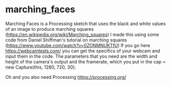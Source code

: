 # marching_faces

Marching Faces is a Processing sketch that uses the black and white values of an image to produce marching squares (https://en.wikipedia.org/wiki/Marching_squares)
I made this using some code from Daniel Shiffman's tutorial on marching squares (https://www.youtube.com/watch?v=0ZONMNUKTfU)
If you go here https://webcamtests.com/ you can get the specifics of your webcam and input them in the code. The parameters that you need are the width and height of the 
camera's output and the framerate, which you put in the  cap = new Capture(this, 1280, 720, 30);

Oh and you also need Processing https://processing.org/
